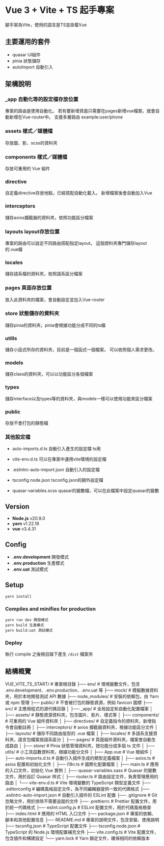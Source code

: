 # Vue 3 + Vite + TS 起手專案
腳手架為Vite，使用的語言是TS並掛載Vue

## 主要運用的套件

- quasar UI組件
- pinia 狀態儲存
- autoImport 自動引入

## 架構說明

### _app 自動化等的設定檔存放位置
專案的路由是使用自動化。
若有要新增頁面只需要在pages新增vue檔案，就會自動新增在Vue-router中。
支援多層路由 example:user/phone

### assets 樣式／媒體檔
存放圖、影、scss的資料夾

### components 樣式／媒體檔
存放可重用的 Vue 組件

### directive
自定義directive存放地點，已經搭配自動化載入。
新增檔案後會自動加入Vue

### interceptors
儲存axios攔截器的資料夾，依照功能區分檔案

### layouts layout存放位置
專案的路由可以設定不同路由搭配指定layout。
這個資料夾專門儲存layout的.vue檔

### locales
儲存語系檔的資料夾，依照語系區分檔案

### pages 頁面存放位置
放入此資料夾的檔案，會自動設定並加入Vue-router

### store 狀態儲存的資料夾
儲存pinia的資料夾，pinia會根據功能分成不同的ts檔

### utills
儲存小函式所存的資料夾，目前是一個函式一個檔案。
可以依照個人需求更改。

### models
儲存class的資料夾，可以以功能區分各個檔案

### types
儲存interface以及types等的資料夾，與models一樣可以使用功能來區分檔案

### public
存放不會打包的靜態檔


### 其他設定檔

- auto-imports.d.ts 自動引入產生的設定檔 ts用

- vite-env.d.ts 可以在專案中運用vite環境的設定檔

- .eslintrc-auto-import.json 自動引入的設定檔

- tsconfig.node.json tsconfig.json的額外設定檔

- quasar-variables.scss quasar的變數檔，可以在此檔案中設定quasar的變數

## Version

- **Node.js** v20.9.0
- **yarn** v1.22.18
- **vue** v3.4.31

## Config

- **.env.development** 開發模式
- **.env.production** 生產模式
- **.env.uat** 測試模式

## Setup

```
yarn install
```

### Compiles and minifies for production

```
yarn run dev 開發模式
yarn build 生產模式
yarn build:uat 測試模式
```

### Deploy

執行 compile 之後根目錄下產生 `/dist` 檔案夾

## 結構概覽
VUE_VITE_TS_START/                # 專案根目錄
├── env/                          # 環境變數文件，包含 .env.development、.env.production、.env.uat 等
├── mock/                         # 模擬數據資料夾，用於本地開發測試 API 數據
├── node_modules/                 # 安裝的依賴包，由 Yarn 或 npm 管理
├── public/                       # 不會被打包的靜態資源，例如 favicon 圖標
├── src/                          # 主應用程式的源代碼目錄
│   ├── _app/                     # 全局設定和自動化配置檔案
│   ├── assets/                   # 靜態資源資料夾，包含圖片、影片、樣式等
│   ├── components/               # 可重用的 Vue 組件資料夾
│   ├── directives/               # 自定義指令的資料夾，新增指令會自動註冊
│   ├── interceptors/             # axios 攔截器資料夾，根據功能區分文件
│   ├── layouts/                  # 儲存不同路由版型的 .vue 檔案
│   ├── locales/                  # 多語系支援資料夾，語言包檔案按語系區分
│   ├── pages/                    # 頁面組件資料夾，檔案會自動生成路由
│   ├── store/                    # Pinia 狀態管理資料夾，按功能分成多個 ts 文件
│   ├── utils/                    # 小工具函數資料夾，根據功能分文件
│   ├── App.vue                   # Vue 根組件
│   ├── auto-imports.d.ts         # 自動引入插件生成的類型定義檔案
│   ├── axios.ts                  # axios 配置和初始化文件
│   ├── i18n.ts                   # 國際化配置檔案
│   ├── main.ts                   # 應用的入口文件，初始化 Vue 實例
│   ├── quasar-variables.sass     # Quasar 的變數文件，用於自訂 Quasar 样式
│   ├── router.ts                 # 路由設定文件，負責管理應用的路由
│   └── vite-env.d.ts             # Vite 環境變數的 TypeScript 類型定義文件
├── .editorconfig                 # 編碼風格設定文件，為不同編輯器提供一致的代碼格式
├── .eslintrc-auto-import.json    # 自動引入插件的 ESLint 配置
├── .gitignore                    # Git 忽略文件，用於排除不需要追蹤的文件
├── .prettierrc                   # Prettier 配置文件，用於統一代碼格式
├── eslint.config.js              # ESLint 配置文件，用於代碼風格檢查
├── index.html                    # 應用的 HTML 入口文件
├── package.json                  # 專案的依賴、腳本和其他配置信息
├── README.md                     # 專案的說明文件，包含安裝、使用說明
├── tsconfig.json                 # TypeScript 配置文件
├── tsconfig.node.json            # TypeScript 的 Node.js 環境配置補充文件
├── vite.config.ts                # Vite 配置文件，包含插件和構建設定
└── yarn.lock                     # Yarn 鎖定文件，確保相同的依賴版本
